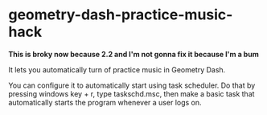 # geometry-dash-practice-music-hack
<b>This is broky now because 2.2 and I'm not gonna fix it because I'm a bum</b>

It lets you automatically turn of practice music in Geometry Dash.

You can configure it to automatically start using task scheduler. Do that by pressing windows key + r, type taskschd.msc, then make a basic task that automatically starts the program whenever a user logs on.

